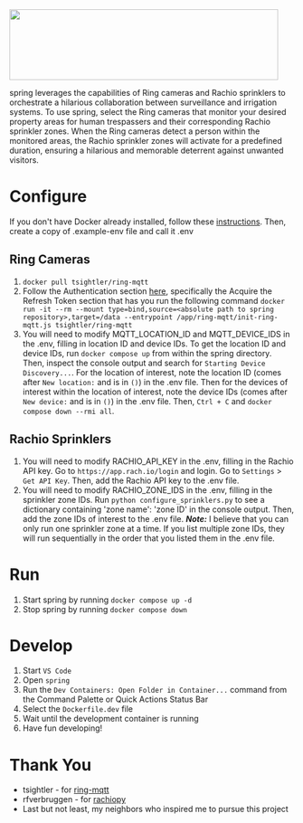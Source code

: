 <img src="https://github.com/mgibbs1259/spring/assets/32986518/68b3ea94-a14b-42c2-baaa-0dee070c3b43" width="475" height="125">

spring leverages the capabilities of Ring cameras and Rachio sprinklers to orchestrate a hilarious collaboration between surveillance and irrigation systems. To use spring, select the Ring cameras that monitor your desired property areas for human trespassers and their corresponding Rachio sprinkler zones. When the Ring cameras detect a person within the monitored areas, the Rachio sprinkler zones will activate for a predefined duration, ensuring a hilarious and memorable deterrent against unwanted visitors.

# Configure

If you don't have Docker already installed, follow these [instructions](https://www.docker.com/products/docker-desktop/). Then, create a copy of .example-env file and call it .env

## Ring Cameras

1. `docker pull tsightler/ring-mqtt`
2. Follow the Authentication section [here](<https://github.com/tsightler/ring-mqtt/wiki/Installation-(Docker)>), specifically the Acquire the Refresh Token section that has you run the following command `docker run -it --rm --mount type=bind,source=<absolute path to spring repository>,target=/data --entrypoint /app/ring-mqtt/init-ring-mqtt.js tsightler/ring-mqtt`
3. You will need to modify MQTT_LOCATION_ID and MQTT_DEVICE_IDS in the .env, filling in location ID and device IDs. To get the location ID and device IDs, run `docker compose up` from within the spring directory. Then, inspect the console output and search for `Starting Device Discovery...`. For the location of interest, note the location ID (comes after `New location:` and is in `()`) in the .env file. Then for the devices of interest within the location of interest, note the device IDs (comes after `New device:` and is in `()`) in the .env file. Then, `Ctrl + C` and `docker compose down --rmi all`.

## Rachio Sprinklers

1. You will need to modify RACHIO_API_KEY in the .env, filling in the Rachio API key. Go to `https://app.rach.io/login` and login. Go to `Settings` > `Get API Key`. Then, add the Rachio API key to the .env file.
2. You will need to modify RACHIO_ZONE_IDS in the .env, filling in the sprinkler zone IDs. Run `python configure_sprinklers.py` to see a dictionary containing 'zone name': 'zone ID' in the console output. Then, add the zone IDs of interest to the .env file. **_Note:_** I believe that you can only run one sprinkler zone at a time. If you list multiple zone IDs, they will run sequentially in the order that you listed them in the .env file.

# Run

1. Start spring by running `docker compose up -d`
2. Stop spring by running `docker compose down`

# Develop

1. Start `VS Code`
2. Open `spring`
3. Run the `Dev Containers: Open Folder in Container...` command from the Command Palette or Quick Actions Status Bar
4. Select the `Dockerfile.dev` file
5. Wait until the development container is running
6. Have fun developing!

# Thank You

-    tsightler - for [ring-mqtt](https://github.com/tsightler/ring-mqtt)
-    rfverbruggen - for [rachiopy](https://github.com/rfverbruggen/rachiopy)
-    Last but not least, my neighbors who inspired me to pursue this project
